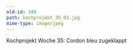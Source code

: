 ```yaml
---
old-id: 349
path: kochprojekt_35_03.jpg
mime-type: image/jpeg
---
```

Kochprojekt Woche 35:
Cordon bleu zugeklappt
